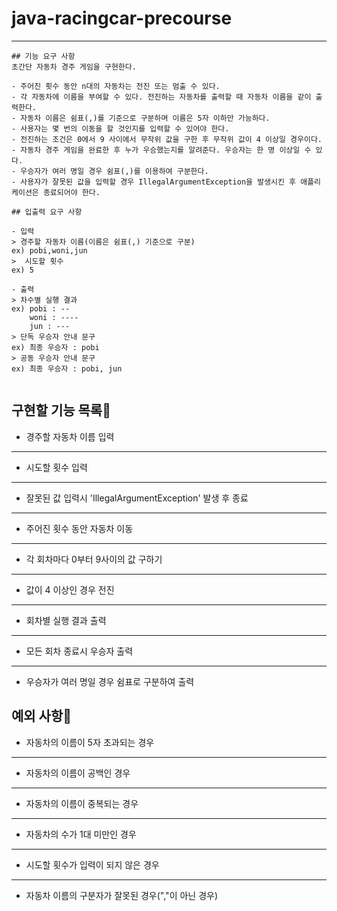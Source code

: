 # java-racingcar-precourse

------

```
## 기능 요구 사항
초간단 자동차 경주 게임을 구현한다.

- 주어진 횟수 동안 n대의 자동차는 전진 또는 멈출 수 있다.
- 각 자동차에 이름을 부여할 수 있다. 전진하는 자동차를 출력할 때 자동차 이름을 같이 출력한다.
- 자동차 이름은 쉼표(,)를 기준으로 구분하며 이름은 5자 이하만 가능하다.
- 사용자는 몇 번의 이동을 할 것인지를 입력할 수 있어야 한다.
- 전진하는 조건은 0에서 9 사이에서 무작위 값을 구한 후 무작위 값이 4 이상일 경우이다.
- 자동차 경주 게임을 완료한 후 누가 우승했는지를 알려준다. 우승자는 한 명 이상일 수 있다.
- 우승자가 여러 명일 경우 쉼표(,)를 이용하여 구분한다.
- 사용자가 잘못된 값을 입력할 경우 IllegalArgumentException을 발생시킨 후 애플리케이션은 종료되어야 한다.

## 입출력 요구 사항

- 입력 
> 경주할 자동차 이름(이름은 쉼표(,) 기준으로 구분)
ex) pobi,woni,jun
>  시도할 횟수 
ex) 5

- 출력
> 차수별 실행 결과
ex) pobi : --
    woni : ----
    jun : ---
> 단독 우승자 안내 문구
ex) 최종 우승자 : pobi
> 공동 우승자 안내 문구
ex) 최종 우승자 : pobi, jun


```

## 구현할 기능 목록🐌
- 경주할 자동차 이름 입력
---
- 시도할 횟수 입력
---
- 잘못된 값 입력시 'IllegalArgumentException' 발생 후 종료
---
- 주어진 횟수 동안 자동차 이동
---
- 각 회차마다 0부터 9사이의 값 구하기
---
- 값이 4 이상인 경우 전진
---
- 회차별 실행 결과 출력
---
- 모든 회차 종료시 우승자 출력
---
- 우승자가 여러 명일 경우 쉼표로 구분하여 출력

## 예외 사항🚩
- 자동차의 이름이 5자 초과되는 경우
---
- 자동차의 이름이 공백인 경우
---
- 자동차의 이름이 중복되는 경우
---
- 자동차의 수가 1대 미만인 경우
---
- 시도할 횟수가 입력이 되지 않은 경우
---
- 자동차 이름의 구분자가 잘못된 경우(","이 아닌 경우)